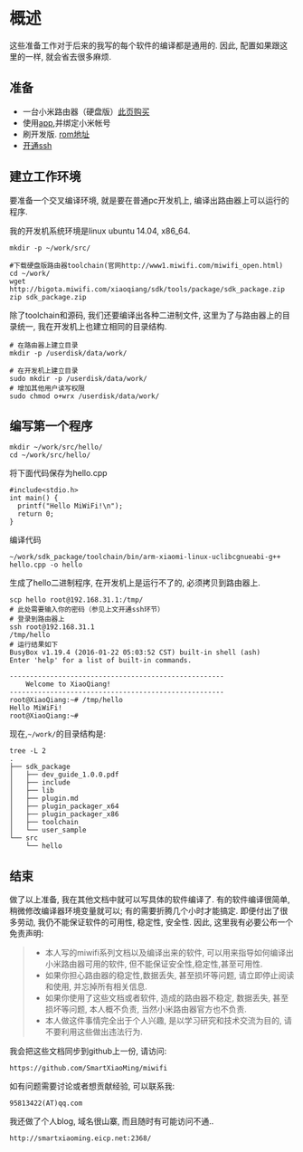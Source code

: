 # 概述

这些准备工作对于后来的我写的每个软件的编译都是通用的. 因此, 配置如果跟这里的一样, 就会省去很多麻烦.

## 准备
* 一台小米路由器（硬盘版）[此页购买](http://www.mi.com/miwifi/)
* 使用[app](http://www1.miwifi.com/miwifi_download.html),并绑定小米帐号
* 刷开发版. [rom地址](http://www1.miwifi.com/miwifi_download.html)
* [开通ssh](https://d.miwifi.com/rom/ssh)

## 建立工作环境
要准备一个交叉编译环境, 就是要在普通pc开发机上, 编译出路由器上可以运行的程序.

我的开发机系统环境是linux ubuntu 14.04, x86_64.

    mkdir -p ~/work/src/

    #下载硬盘版路由器toolchain(官网http://www1.miwifi.com/miwifi_open.html)
    cd ~/work/
    wget http://bigota.miwifi.com/xiaoqiang/sdk/tools/package/sdk_package.zip
    zip sdk_package.zip

除了toolchain和源码, 我们还要编译出各种二进制文件, 这里为了与路由器上的目录统一, 我在开发机上也建立相同的目录结构.

    # 在路由器上建立目录
    mkdir -p /userdisk/data/work/

    # 在开发机上建立目录
    sudo mkdir -p /userdisk/data/work/
    # 增加其他用户读写权限
    sudo chmod o+wrx /userdisk/data/work/

## 编写第一个程序

    mkdir ~/work/src/hello/ 
    cd ~/work/src/hello/    

将下面代码保存为hello.cpp
    
    #include<stdio.h>
    int main() {
      printf("Hello MiWiFi!\n");
      return 0;
    }

编译代码

    ~/work/sdk_package/toolchain/bin/arm-xiaomi-linux-uclibcgnueabi-g++ hello.cpp -o hello
    
生成了hello二进制程序, 在开发机上是运行不了的, 必须拷贝到路由器上.

    scp hello root@192.168.31.1:/tmp/
    # 此处需要输入你的密码（参见上文开通ssh环节）
    # 登录到路由器上
    ssh root@192.168.31.1
    /tmp/hello
    # 运行结果如下
    BusyBox v1.19.4 (2016-01-22 05:03:52 CST) built-in shell (ash)
    Enter 'help' for a list of built-in commands.

    -----------------------------------------------------
    	Welcome to XiaoQiang!
    -----------------------------------------------------
    root@XiaoQiang:~# /tmp/hello 
    Hello MiWiFi!
    root@XiaoQiang:~#

现在,`~/work/`的目录结构是:

    tree -L 2
    .
    ├── sdk_package
    │   ├── dev_guide_1.0.0.pdf
    │   ├── include
    │   ├── lib
    │   ├── plugin.md
    │   ├── plugin_packager_x64
    │   ├── plugin_packager_x86
    │   ├── toolchain
    │   └── user_sample
    └── src
        └── hello

## 结束
做了以上准备, 我在其他文档中就可以写具体的软件编译了. 有的软件编译很简单, 稍微修改编译器环境变量就可以; 有的需要折腾几个小时才能搞定. 即便付出了很多劳动, 我仍不能保证软件的可用性, 稳定性, 安全性. 因此, 这里我有必要公布一个免责声明:
> * 本人写的miwifi系列文档以及编译出来的软件, 可以用来指导如何编译出小米路由器可用的软件, 但不能保证安全性,稳定性,甚至可用性.
> * 如果你担心路由器的稳定性,数据丢失, 甚至损坏等问题, 请立即停止阅读和使用, 并忘掉所有相关信息.
> * 如果你使用了这些文档或者软件, 造成的路由器不稳定, 数据丢失, 甚至损坏等问题, 本人概不负责, 当然小米路由器官方也不负责.
> * 本人做这件事情完全出于个人兴趣, 是以学习研究和技术交流为目的, 请不要利用这些做出违法行为.

我会把这些文档同步到github上一份, 请访问:

    https://github.com/SmartXiaoMing/miwifi

如有问题需要讨论或者想贡献经验, 可以联系我:
    
    95813422(AT)qq.com

我还做了个人blog, 域名很山寨, 而且随时有可能访问不通..

    http://smartxiaoming.eicp.net:2368/

